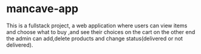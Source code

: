 # mancave-app
This is a fullstack project, a web application where users can view items and choose what to buy ,and see their choices on the cart
on the other end the admin can add,delete products and change status(delivered or not delivered).
